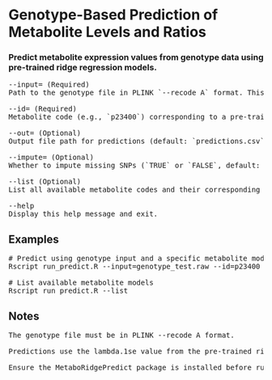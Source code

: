 # Genotype-Based Prediction of Metabolite Levels and Ratios
### Predict metabolite expression values from genotype data using pre-trained ridge regression models.

<pre>
--input= (Required)
Path to the genotype file in PLINK `--recode A` format. This file should contain sample IDs and SNP data, where each row represents an individual and columns include metadata (`FID`, `IID`, etc.) followed by SNP genotypes (0, 1, 2, or NA).

--id= (Required)
Metabolite code (e.g., `p23400`) corresponding to a pre-trained model. This code must match an entry in `metabo_codes.csv` and a model file named `.rds` (e.g., `p23400.rds`) in the `models/` directory.

--out= (Optional)
Output file path for predictions (default: `predictions.csv`). The result will be a CSV file with two columns: `ID` and `Predicted_Value`.

--impute= (Optional)
Whether to impute missing SNPs (`TRUE` or `FALSE`, default: `FALSE`).

--list (Optional)
List all available metabolite codes and their corresponding model files.

--help
Display this help message and exit.
</pre>


## Examples

<pre>
# Predict using genotype input and a specific metabolite model
Rscript run_predict.R --input=genotype_test.raw --id=p23400 --out=predictions_test.csv

# List available metabolite models
Rscript run_predict.R --list
</pre>
## Notes
<pre>
The genotype file must be in PLINK --recode A format.

Predictions use the lambda.1se value from the pre-trained ridge regression model.

Ensure the MetaboRidgePredict package is installed before running.
</pre>
